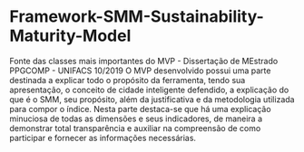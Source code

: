 # Framework-SMM-Sustainability-Maturity-Model
Fonte das classes mais importantes do MVP - Dissertação de MEstrado PPGCOMP - UNIFACS 10/2019
O MVP desenvolvido possui uma parte destinada a explicar todo o propósito da ferramenta, tendo sua apresentação, o conceito de cidade inteligente defendido, a explicação do que é o SMM, seu propósito, além da justificativa e da metodologia utilizada para compor o índice. Nesta parte destaca-se que há uma explicação minuciosa de todas as dimensões e seus indicadores, de maneira a demonstrar total transparência e auxiliar na compreensão de como participar e fornecer as informações necessárias.

